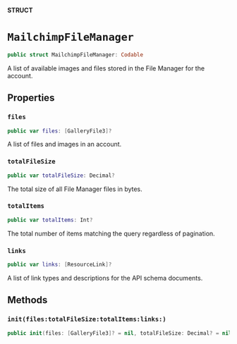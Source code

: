 **STRUCT**

# `MailchimpFileManager`

```swift
public struct MailchimpFileManager: Codable
```

A list of available images and files stored in the File Manager for the account.

## Properties
### `files`

```swift
public var files: [GalleryFile3]?
```

A list of files and images in an account.

### `totalFileSize`

```swift
public var totalFileSize: Decimal?
```

The total size of all File Manager files in bytes.

### `totalItems`

```swift
public var totalItems: Int?
```

The total number of items matching the query regardless of pagination.

### `links`

```swift
public var links: [ResourceLink]?
```

A list of link types and descriptions for the API schema documents.

## Methods
### `init(files:totalFileSize:totalItems:links:)`

```swift
public init(files: [GalleryFile3]? = nil, totalFileSize: Decimal? = nil, totalItems: Int? = nil, links: [ResourceLink]? = nil)
```
